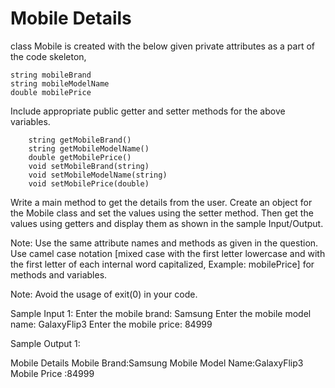 # Mobile Details

class Mobile is created with the below given private attributes as a part of the code skeleton,

    string mobileBrand
    string mobileModelName
    double mobilePrice

Include appropriate public getter and setter methods for the above variables. 

        string getMobileBrand()
        string getMobileModelName()
        double getMobilePrice()
        void setMobileBrand(string)
        void setMobileModelName(string)
        void setMobilePrice(double)

Write a main method to get the details from the user. Create an object for the Mobile class and set the values using the setter method. Then get the values using getters and display them as shown in the sample Input/Output.

Note: Use the same attribute names and methods as given in the question. Use camel case notation [mixed case with the first letter lowercase and with the first letter of each internal word capitalized, Example: mobilePrice] for methods and variables.

Note: Avoid the usage of exit(0) in your code.  

Sample Input 1:
Enter the mobile brand:
Samsung
Enter the mobile model name:
GalaxyFlip3
Enter the mobile price:
84999


Sample Output 1:

Mobile Details
Mobile Brand:Samsung
Mobile Model Name:GalaxyFlip3
Mobile Price :84999
